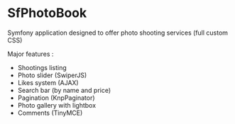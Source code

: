 # SfPhotoBook

Symfony application designed to offer photo shooting services (full custom CSS)

Major features :
- Shootings listing
- Photo slider (SwiperJS)
- Likes system (AJAX)
- Search bar (by name and price)
- Pagination (KnpPaginator)
- Photo gallery with lightbox
- Comments (TinyMCE)
